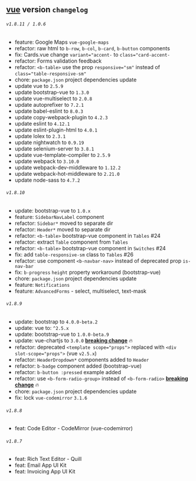 ## [vue](./README.md) version `changelog`

###### `v1.8.11 / 1.0.6`
- feature: Google Maps `vue-google-maps`
- refactor: raw html to `b-row`, `b-col`, `b-card`, `b-button` components
- fix: Cards.vue change `variant="accent-` to `class="card-accent-`
- refactor: Forms validation feedback
- refactor: `<b-table>` use the prop `responsive="sm"` instead of `class="table-responsive-sm"`
- chore: `package.json` project dependencies update
- update vue to `2.5.9`
- update bootstrap-vue to `1.3.0`
- update vue-multiselect to `2.0.8`
- update autoprefixer to `7.2.1`
- update babel-eslint to `8.0.3`
- update copy-webpack-plugin to `4.2.3`
- update eslint to `4.12.1`
- update eslint-plugin-html to `4.0.1`
- update lolex to `2.3.1`
- update nightwatch to `0.9.19`
- update selenium-server to `3.8.1`
- update vue-template-compiler to `2.5.9`
- update webpack to `3.10.0`
- update webpack-dev-middleware to `1.12.2`
- update webpack-hot-middleware to `2.21.0`
- update node-sass to `4.7.2`

###### `v1.8.10`
- update: bootstrap-vue to `1.0.x`
- feature: `SidebarNavLabel` component
- refactor: `Sidebar*` moved to separate dir
- refactor: `Header*` moved to separate dir
- refactor: `<b-table>` bootstrap-vue component in `Tables` #24
- refactor: extract `Table` component from `Tables`
- refactor: `<b-table>` bootstrap-vue component in `Switches` #24
- fix: add `table-responsive-sm` class to `Tables` #26
- refactor: use component `<b-navbar-nav>` instead of deprecated prop `is-nav-bar`
- fix: `b-progress` `height` property workaround (bootstrap-vue)
- chore: `package.json` project dependencies update
- feature: `Notifications`
- feature: `AdvancedForms` - select, multiselect, text-mask


###### `v1.8.9`
- update: bootstrap to `4.0.0-beta.2`
- update: vue to: `^2.5.x`
- update: bootstrap-vue to `1.0.0-beta.9`
- update: vue-chartjs to `3.0.0` **[breaking change](https://github.com/apertureless/vue-chartjs/releases/tag/v3.0.0)** :fire:
- refactor: deprecated `<template scope="props">` replaced with `<div slot-scope="props">` (vue `v2.5.x`)
- refactor: `HeaderDropdown*` components added to `Header`
- refactor: `b-badge` component added (bootstrap-vue)
- refactor: `b-button :pressed` example added
- refactor: use `<b-form-radio-group>` instead of `<b-form-radio>`  **[breaking change](https://bootstrap-vue.js.org/docs/components/form-radios)** :fire:
- chore: `package.json` project dependencies update
- fix: lock `vue-codemirror` `3.1.6`


###### `v1.8.8`
- feat: Code Editor - CodeMirror (vue-codemirror)

###### `v1.8.7`
- feat: Rich Text Editor - Quill
- feat: Email App UI Kit
- feat: Invoicing App UI Kit
